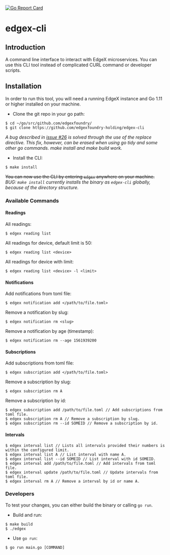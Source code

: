 [![Go Report Card](https://goreportcard.com/badge/edgexfoundry-holding/edgex-cli)](https://goreportcard.com/report/edgexfoundry-holding/edgex-cli)

# edgex-cli

## Introduction

A command line interface to interact with EdgeX microservices. You can use this CLI tool instead of complicated CURL command or developer scripts.

## Installation

In order to run this tool, you will need a running EdgeX instance and Go 1.11 or higher installed on your machine.

* Clone the git repo in your go path:

```
$ cd ~/go/src/github.com/edgexfoundry/
$ git clone https://github.com/edgexfoundry-holding/edgex-cli
```

*A bug described in [issue #26](https://github.com/edgexfoundry-holding/edgex-cli/issues/26) is solved through the use of the replace directive. This fix, however, can be erased when using go tidy and some other go commands. make install and make build work.*

* Install the CLI:

```
$ make install
```

~~You can now use the CLI by entering `edgex` anywhere on your machine.~~ *BUG: `make install` currently installs the binary as `edgex-cli` globally, because of the directory structure.*

### Available Commands

#### Readings

All readings:

```
$ edgex reading list
```

All readings for device, default limit is 50:

```
$ edgex reading list <device>
```

All readings for device with limit:

```
$ edgex reading list <device> -l <limit>
```

#### Notifications

Add notifications from toml file:

```
$ edgex notification add </path/to/file.toml>
```

Remove a notification by slug:

```
$ edgex notification rm <slug>
```

Remove a notification by age (timestamp):

```
$ edgex notification rm --age 1561939200
```

#### Subscriptions

Add subscriptions from toml file:

```
$ edgex subscription add </path/to/file.toml>
```

Remove a subscription by slug:

```
$ edgex subscription rm A
```

Remove a subscription by id:

```
$ edgex subscription add /path/to/file.toml // Add subscriptions from toml file.
$ edgex subscription rm A // Remove a subscription by slug.
$ edgex subscription rm --id SOMEID // Remove a subscription by id.
```

#### Intervals
```
$ edgex interval list // Lists all intervals provided their numbers is within the configured limit.
$ edgex interval list A // List interval with name A.
$ edgex interval list --id SOMEID // List interval with id SOMEID.
$ edgex interval add /path/to/file.toml // Add intervals from toml file.
$ edgex interval update /path/to/file.toml // Update intervals from toml file.
$ edgex interval rm A // Remove a interval by id or name A.
```

### Developers

To test your changes, you can either build the binary or calling `go run`.

* Build and run:

```
$ make build
$ ./edgex
```

* Use `go run`:

```
$ go run main.go [COMMAND]
```
